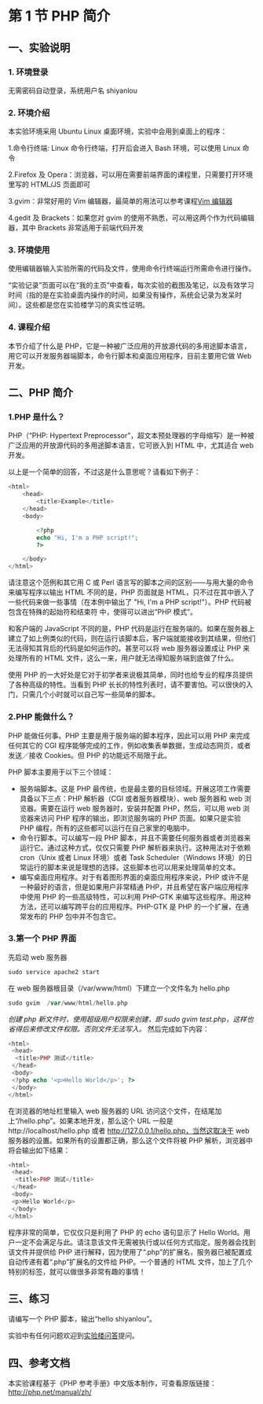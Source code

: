 # 第 1 节 PHP 简介

## 一、实验说明

### 1\. 环境登录

无需密码自动登录，系统用户名 shiyanlou

### 2\. 环境介绍

本实验环境采用 Ubuntu Linux 桌面环境，实验中会用到桌面上的程序：

1.命令行终端: Linux 命令行终端，打开后会进入 Bash 环境，可以使用 Linux 命令

2.Firefox 及 Opera：浏览器，可以用在需要前端界面的课程里，只需要打开环境里写的 HTML/JS 页面即可

3.gvim：非常好用的 Vim 编辑器，最简单的用法可以参考课程[Vim 编辑器](http://www.shiyanlou.com/courses/2)

4.gedit 及 Brackets：如果您对 gvim 的使用不熟悉，可以用这两个作为代码编辑器，其中 Brackets 非常适用于前端代码开发

### 3\. 环境使用

使用编辑器输入实验所需的代码及文件，使用命令行终端运行所需命令进行操作。

“实验记录”页面可以在“我的主页”中查看，每次实验的截图及笔记，以及有效学习时间（指的是在实验桌面内操作的时间，如果没有操作，系统会记录为发呆时间）。这些都是您在实验楼学习的真实性证明。

### 4\. 课程介绍

本节介绍了什么是 PHP，它是一种被广泛应用的开放源代码的多用途脚本语言，用它可以开发服务器端脚本，命令行脚本和桌面应用程序，目前主要用它做 Web 开发。

## 二、PHP 简介

### 1.PHP 是什么？

PHP（“PHP: Hypertext Preprocessor”，超文本预处理器的字母缩写）是一种被广泛应用的开放源代码的多用途脚本语言，它可嵌入到 HTML 中，尤其适合 web 开发。

以上是一个简单的回答，不过这是什么意思呢？请看如下例子：

```php
<html>
    <head>
        <title>Example</title>
    </head>
    <body>

        <?php
        echo "Hi, I'm a PHP script!";
        ?>

    </body>
</html> 
```

请注意这个范例和其它用 C 或 Perl 语言写的脚本之间的区别——与用大量的命令来编写程序以输出 HTML 不同的是，PHP 页面就是 HTML，只不过在其中嵌入了一些代码来做一些事情（在本例中输出了 "Hi, I'm a PHP script!"）。PHP 代码被包含在特殊的起始符和结束符 <?php 和 ?> 中，使得可以进出“PHP 模式”。

和客户端的 JavaScript 不同的是，PHP 代码是运行在服务端的。如果在服务器上建立了如上例类似的代码，则在运行该脚本后，客户端就能接收到其结果，但他们无法得知其背后的代码是如何运作的。甚至可以将 web 服务器设置成让 PHP 来处理所有的 HTML 文件，这么一来，用户就无法得知服务端到底做了什么。

使用 PHP 的一大好处是它对于初学者来说极其简单，同时也给专业的程序员提供了各种高级的特性。当看到 PHP 长长的特性列表时，请不要害怕。可以很快的入门，只需几个小时就可以自己写一些简单的脚本。

### 2.PHP 能做什么？

PHP 能做任何事。PHP 主要是用于服务端的脚本程序，因此可以用 PHP 来完成任何其它的 CGI 程序能够完成的工作，例如收集表单数据，生成动态网页，或者发送／接收 Cookies。但 PHP 的功能远不局限于此。

PHP 脚本主要用于以下三个领域：

*   服务端脚本。这是 PHP 最传统，也是最主要的目标领域。开展这项工作需要具备以下三点：PHP 解析器（CGI 或者服务器模块）、web 服务器和 web 浏览器。需要在运行 web 服务器时，安装并配置 PHP，然后，可以用 web 浏览器来访问 PHP 程序的输出，即浏览服务端的 PHP 页面。如果只是实验 PHP 编程，所有的这些都可以运行在自己家里的电脑中。
*   命令行脚本。可以编写一段 PHP 脚本，并且不需要任何服务器或者浏览器来运行它。通过这种方式，仅仅只需要 PHP 解析器来执行。这种用法对于依赖 cron（Unix 或者 Linux 环境）或者 Task Scheduler（Windows 环境）的日常运行的脚本来说是理想的选择。这些脚本也可以用来处理简单的文本。
*   编写桌面应用程序。对于有着图形界面的桌面应用程序来说，PHP 或许不是一种最好的语言，但是如果用户非常精通 PHP，并且希望在客户端应用程序中使用 PHP 的一些高级特性，可以利用 PHP-GTK 来编写这些程序。用这种方法，还可以编写跨平台的应用程序。PHP-GTK 是 PHP 的一个扩展，在通常发布的 PHP 包中并不包含它。

### 3.第一个 PHP 界面

先启动 web 服务器

```php
sudo service apache2 start 
```

在 web 服务器根目录（/var/www/html）下建立一个文件名为 hello.php

```php
sudo gvim  /var/www/html/hello.php 
```

*创建 php 新文件时，使用超级用户权限来创建，即 sudo gvim test.php，这样也省得后来修改文件权限。否则文件无法写入。* 然后完成如下内容：

```php
<html>
 <head>
  <title>PHP 测试</title>
 </head>
 <body>
 <?php echo '<p>Hello World</p>'; ?>
 </body>
</html> 
```

在浏览器的地址栏里输入 web 服务器的 URL 访问这个文件，在结尾加上“/hello.php”。如果本地开发，那么这个 URL 一般是 http://localhost/hello.php 或者 http://127.0.0.1/hello.php，当然这取决于 web 服务器的设置。如果所有的设置都正确，那么这个文件将被 PHP 解析，浏览器中将会输出如下结果：

```php
<html>
 <head>
  <title>PHP 测试</title>
 </head>
 <body>
 <p>Hello World</p>
 </body>
</html> 
```

程序非常的简单，它仅仅只是利用了 PHP 的 echo 语句显示了 Hello World。用户一定不会满足与此。请注意该文件无需被执行或以任何方式指定。服务器会找到该文件并提供给 PHP 进行解释，因为使用了“.php”的扩展名，服务器已被配置成自动传递有着“.php”扩展名的文件给 PHP。一个普通的 HTML 文件，加上了几个特别的标签，就可以做很多非常有趣的事情！

## 三、练习

请编写一个 PHP 脚本，输出“hello shiyanlou”。

实验中有任何问题欢迎到[实验楼问答](http://www.shiyanlou.com/questions)提问。

## 四、参考文档

本实验课程基于《PHP 参考手册》中文版本制作，可查看原版链接：http://php.net/manual/zh/